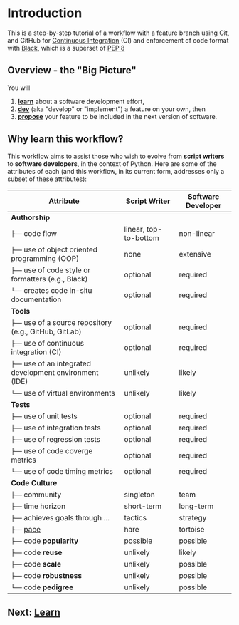 # Introduction

This is a step-by-step tutorial of a workflow with a feature branch using Git, and GitHub for [Continuous Integration](https://docs.github.com/en/free-pro-team@latest/actions/guides/about-continuous-integration) (CI) and enforcement of code format with [Black](https://github.com/psf/black), which is a superset of [PEP 8](https://www.python.org/dev/peps/pep-0008/)

## Overview - the "Big Picture"

You will 

1. [**learn**](learn.md) about a software development effort, 
2. [**dev**](dev.md) (aka "develop" or "implement") a feature on your own, then 
3. [**propose**](propose.md) your feature to be included in the next version of software.

## Why learn this workflow?

This workflow aims to assist those who wish to evolve from **script writers** to **software developers**, in the context of Python.
Here are some of the attributes of each (and this workflow, in its current form, addresses only a subset of these attributes):

Attribute | Script Writer |  Software Developer
----------|----------|----------
**Authorship** | |
`├──` code flow | linear, top-to-bottom | non-linear
`├──` use of object oriented programming (OOP) | none | extensive
`├──` use of code style or formatters (e.g., Black) | optional | required
`└──` creates code in-situ documentation | optional | required
**Tools** | | 
`├──` use of a source repository (e.g., GitHub, GitLab) | optional | required
`├──` use of continuous integration (CI) | optional | required
`├──` use of an integrated development environment (IDE) | unlikely | likely
`└──` use of virtual environments | unlikely | likely
**Tests** | | 
`├──` use of unit tests | optional | required
`├──` use of integration tests | optional | required
`├──` use of regression tests | optional | required
`├──` use of code coverge metrics | optional | required
`└──` use of code timing metrics | optional | required
**Code Culture** | |
`├──` community | singleton | team
`├──` time horizon | short-term | long-term
`├──` achieves goals through ... | tactics | strategy
`├──` [pace](https://en.wikipedia.org/wiki/The_Tortoise_and_the_Hare) | hare | tortoise
`├──` code **popularity** | possible | possible
`├──` code **reuse** | unlikely | likely
`├──` code **scale** | unlikely | possible
`├──` code **robustness** | unlikely | possible
`└──` code **pedigree** | unlikely | possible

## Next: [Learn](learn.md)